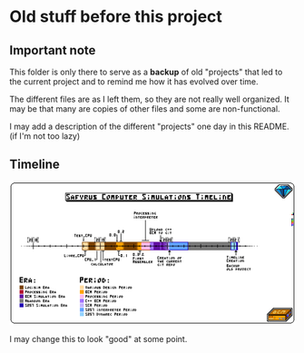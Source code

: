 # Old stuff before this project

## **Important note**

This folder is only there to serve as a **backup** of old "projects" that led to the current project and to remind me how it has evolved over time.

The different files are as I left them, so they are not really well organized. It may be that many are copies of other files and some are non-functional.

I may add a description of the different "projects" one day in this README. (if I'm not too lazy)

## Timeline

![timeline](timeline.png)

I may change this to look "good" at some point.
